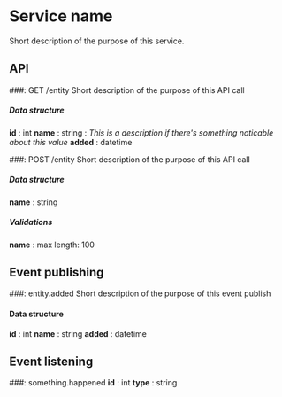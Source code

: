# Service name
Short description of the purpose of this service.

## API
###: GET /entity
Short description of the purpose of this API call

##### Data structure
**id** : int
**name** : string : *This is a description if there's something noticable about this value*
**added** : datetime

###: POST /entity
Short description of the purpose of this API call

##### Data structure
**name** : string

##### Validations
**name** : max length: 100

## Event publishing
###: entity.added
Short description of the purpose of this event publish

#### Data structure
**id** : int
**name** : string
**added** : datetime

## Event listening
###: something.happened
**id** : int
**type** : string
